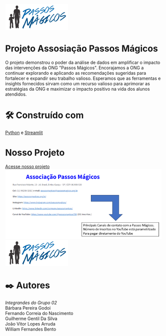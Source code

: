 ![Associação Passos Mágicos](https://github.com/FernandoNascimento82/datathon_passosmagicos_grupo02/blob/main/PassosMagicos.png)

# Projeto Assosiação Passos Mágicos

O projeto demonstrou o poder da análise de dados em amplificar o impacto das intervenções da ONG "Passos Mágicos". Encorajamos a ONG a continuar explorando e aplicando as recomendações sugeridas para fortalecer e expandir seu trabalho valioso. Esperamos que as ferramentas e insights fornecidos sirvam como um recurso valioso para aprimorar as estratégias da ONG e maximizar o impacto positivo na vida dos alunos atendidos.

<h1>🛠️ Construído com</h1>

[Python](https://www.python.org/) e [Streamlit](https://streamlit.io/)

# Nosso Projeto
[Acesse nosso projeto](https://datathonpaappsmagicosgrupo0.streamlit.app/)
<br>
![Principais Canais](https://github.com/FernandoNascimento82/datathon_passosmagicos_grupo02/blob/main/README_PrincipaisCainas.png)
![Associação Passos Mágicos](https://github.com/FernandoNascimento82/datathon_passosmagicos_grupo02/blob/main/PassosMagicos.png)

<h1>✒️ Autores</h1>
<b></b><i>Integrandes do Grupo 02</i><br>
Bárbara Pereira Godoi<br>
Fernando Correia do Nascimento<br>
Guilherme Gentil Da Silva<br>
João Vitor Lopes Arruda<br>
William Fernandes Bento


